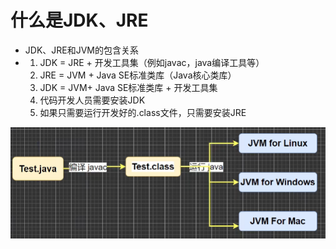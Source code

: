 # 什么是JDK、JRE

* JDK、JRE和JVM的包含关系
* 1. JDK = JRE + 开发工具集（例如javac，java编译工具等）
  2. JRE = JVM + Java SE标准类库（Java核心类库）
  3. JDK = JVM+ Java SE标准类库 + 开发工具集
  4. 代码开发人员需要安装JDK
  5. 如果只需要运行开发好的.class文件，只需要安装JRE

![image-20230426160929574](./什么是JDK、JRE.assets/image-20230426160929574.png)

